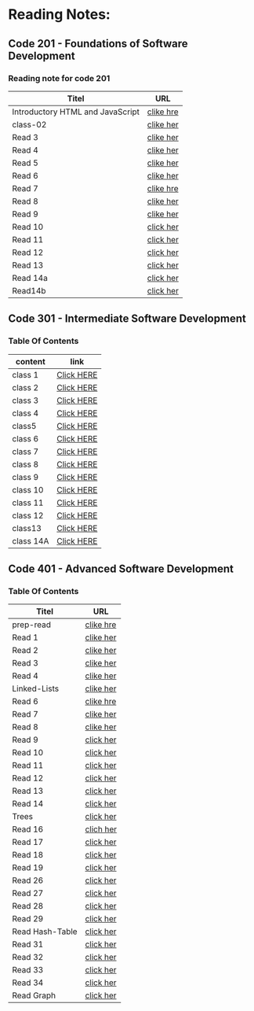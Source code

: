 # Reading Notes:
## Code 201 - Foundations of Software Development
### Reading note for code 201


| Titel                           |    URL                                                                 |
|---------------------------------|------------------------------------------------------------------------|
|Introductory HTML and JavaScript |  [ clike hre](https://ayahzaareer.github.io/reading2/HTML)             |
| class-02                        |  [clike her]( https://ayahzaareer.github.io/reading2/class-02 )        |
| Read 3                          |  [clike her]( https://ayahzaareer.github.io/reading2/read03)           |
| Read 4                          |  [clike her](https://ayahzaareer.github.io/reading2/read04)            |
| Read 5                          |  [clike her](https://ayahzaareer.github.io/reading2/read05)            |
| Read 6                          |  [clike her](https://ayahzaareer.github.io/reading2/read06)            |
| Read 7                          |  [clike hre](https://ayahzaareer.github.io/reading2/read07)            |
| Read 8                          |  [clike her](https://ayahzaareer.github.io/reading2/read08)            |
| Read 9                          |  [clike her ](https://ayahzaareer.github.io/reading2/read09)           |
| Read 10                         |  [click her](https://ayahzaareer.github.io/reading2/read10)            |
| Read 11                         |  [click her](https://ayahzaareer.github.io/reading2/read11)            |
| Read 12                         |  [click her](https://ayahzaareer.github.io/reading2/read12)            |
| Read 13                         |  [click her](https://ayahzaareer.github.io/reading2/read13)            |
| Read 14a                        |  [click her](https://ayahzaareer.github.io/reading2/read14a)           |
|Read14b                          |  [click her](https://ayahzaareer.github.io/reading2/read14b)           |




## Code 301 - Intermediate Software Development
### Table Of Contents
| content       | link                                                              |
| --------------|  -----------------------------------------------------------------|
| class 1       | [Click HERE](https://ayahzaareer.github.io/Reading-notes/class1)  |
| class 2       | [Click HERE](https://ayahzaareer.github.io/Reading-notes/class2)  |
| class 3       | [Click HERE](https://ayahzaareer.github.io/Reading-notes/class3)  |
| class 4       | [Click HERE](https://ayahzaareer.github.io/Reading-notes/class4)  |
| class5        | [Click HERE](https://ayahzaareer.github.io/Reading-notes/class5)  |
| class 6       | [Click HERE](https://ayahzaareer.github.io/Reading-notes/class6)  |
| class 7       | [Click HERE](https://ayahzaareer.github.io/Reading-notes/class7)  |
| class 8       | [Click HERE](https://ayahzaareer.github.io/Reading-notes/class8)  |
| class 9       | [Click HERE](https://ayahzaareer.github.io/Reading-notes/class9 ) |
| class 10      | [Click HERE](https://ayahzaareer.github.io/Reading-notes/class10) |
| class 11      | [Click HERE](https://ayahzaareer.github.io/Reading-notes/class11) |
| class 12      | [Click HERE](https://ayahzaareer.github.io/Reading-notes/class12) |
| class13       | [Click HERE](https://ayahzaareer.github.io/Reading-notes/class13) |
| class 14A     | [Click HERE](https://ayahzaareer.github.io/Reading-notes/class14A)|






## Code 401 -  Advanced Software Development
### Table Of Contents

| Titel                           |    URL                                                                 |
|---------------------------------|------------------------------------------------------------------------|
| prep-read                       |  [ clike hre](https://ayahzaareer.github.io/Reading-notes/prep-read)   |
| Read 1                          |  [clike her]( https://ayahzaareer.github.io/Reading-notes/read401-1 )  |
| Read 2                          |  [clike her](https://ayahzaareer.github.io/Reading-notes/read401-2 )   |
| Read 3                          |  [clike her](https://ayahzaareer.github.io/Reading-notes/read401-3)    |
| Read 4                          |  [clike her](https://ayahzaareer.github.io/Reading-notes/read401-4)    |
| Linked-Lists                    |  [clike her](https://ayahzaareer.github.io/Reading-notes/Linked-Lists) |
| Read 6                          |  [clike hre](https://ayahzaareer.github.io/Reading-notes/read401-6)    |
| Read 7                          |  [clike her](https://ayahzaareer.github.io/Reading-notes/read401-7)    |
| Read 8                          |  [clike her ](https://ayahzaareer.github.io/Reading-notes/read401-8)   |
| Read 9                          |  [click her](https://ayahzaareer.github.io/Reading-notes/read401-9)    |
| Read 10                         |  [click her](https://ayahzaareer.github.io/Reading-notes/read401-10)   |
| Read 11                         |  [click her](https://ayahzaareer.github.io/Reading-notes/read401-11)   |
| Read 12                         |  [click her](https://ayahzaareer.github.io/Reading-notes/read401-12)   |
| Read 13                         |  [click her](https://ayahzaareer.github.io/Reading-notes/read401-13)   |
|Read 14                          |  [click her](https://ayahzaareer.github.io/Reading-notes/read401-14)   |
| Trees                           |  [click her](https://ayahzaareer.github.io/Reading-notes/read401-Tree) |
| Read 16                         |  [clich her](https://ayahzaareer.github.io/Reading-notes/read401-16)   |
| Read 17                         |  [click her](https://ayahzaareer.github.io/Reading-notes/read401-17)   |
| Read 18                         |  [click her](https://ayahzaareer.github.io/Reading-notes/read401-18)   |
| Read 19                         |  [click her](https://ayahzaareer.github.io/Reading-notes/read401-19)   |
| Read 26                         |  [click her](https://ayahzaareer.github.io/Reading-notes/read401-26)   |
| Read 27                         |  [click her](https://ayahzaareer.github.io/Reading-notes/read401-27)   |
| Read 28                         |  [click her](https://ayahzaareer.github.io/Reading-notes/read401-28)   |
| Read 29                         |  [click her]( https://ayahzaareer.github.io/Reading-notes/read401-29)  |
| Read Hash-Table                 |  [click her]( https://ayahzaareer.github.io/Reading-notes/read401-Hash-Table)  |
| Read 31                         |  [click her]( https://ayahzaareer.github.io/Reading-notes/read401-31)  |
| Read 32                         |  [click her]( https://ayahzaareer.github.io/Reading-notes/read401-32)  |
| Read 33                         |  [click her]( https://ayahzaareer.github.io/Reading-notes/read401-33)  |
| Read 34                         |  [click her]( https://ayahzaareer.github.io/Reading-notes/read401-34)  |
| Read Graph                      |  [click her]( https://ayahzaareer.github.io/Reading-notes/read401-Graph )  |
